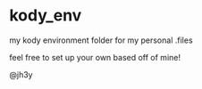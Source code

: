 kody_env
========

my kody environment folder for my personal .files

feel free to set up your own based off of mine!

@jh3y
